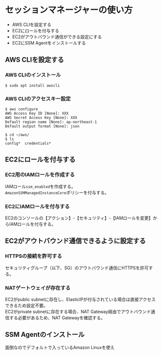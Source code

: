 # セッションマネージャーの使い方

- AWS CLIを設定する
- EC2にロールを付与する
- EC2がアウトバウンド通信ができる設定にする
- EC2にSSM Agentをインストールする

## AWS CLIを設定する

### AWS CLIのインストール

```console
$ sudo apt install awscli
```

### AWS CLIのアクセスキー設定

```console
$ aws configure
AWS Access Key ID [None]: XXX
AWS Secret Access Key [None]: XXX
Default region name [None]: ap-northeast-1
Default output format [None]: json
```

```console
$ cd ~/aws/
$ ls
config*  credentials*
```

## EC2にロールを付与する

### EC2用のIAMロールを作成する

IAMロール`ssm_enabled`を作成する。  
`AmazonSSMManagedInstanceCore`ポリシーを付与する。

### EC2にIAMロールを付与する

EC2のコンソールの【アクション】-【セキュリティ】-【IAMロールを変更】からIAMロールを付与する。

## EC2がアウトバウンド通信できるように設定する

### HTTPSの接続を許可する

セキュリティグループ（以下、SG）のアウトバウンド通信にHTTPSを許可する。

### NATゲートウェイが存在する

EC2がpublic subnetに存在し、ElasticIPが付与されている場合は直接アクセスできるため設定不要。  
EC2がprivate subnetに存在する場合、NAT Gateway経由でアウトバウンド通信する必要があるため、NAT Gatewayを確認する。

## SSM Agentのインストール

面倒なのでデフォルトで入っているAmazon Linuxを使え
